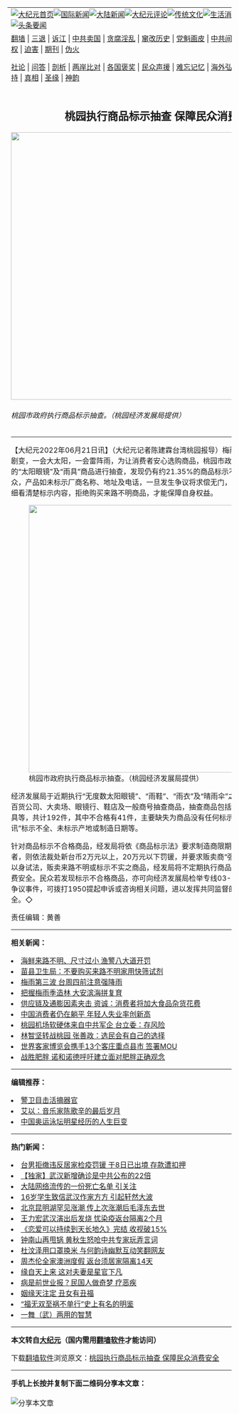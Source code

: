<a name="1" id="1" target="_blank"></a><span id="1"></span>
<table align=center border="0"><tr><td colspan="2" VALIGN=TOP><a href="https://github.com/jjslrw3280/djy/blob/master/gb/nf1351518.md#1"><img src="https://raw.githubusercontent.com/jjslrw3280/www/master/t/djy/1.jpg" title="大纪元首页" alt="大纪元首页"></a><a href="https://github.com/jjslrw3280/djy/blob/master/gb/n24hr.md#1"><img src="https://raw.githubusercontent.com/jjslrw3280/www/master/t/djy/3.jpg" title="国际新闻" alt="国际新闻"></a><a href="https://github.com/jjslrw3280/djy/blob/master/gb/nsc413.md#1"><img src="https://raw.githubusercontent.com/jjslrw3280/www/master/t/djy/4.jpg" title="大陆新闻" alt="大陆新闻"></a><a href="https://github.com/jjslrw3280/djy/blob/master/gb/news392.md#1"><img src="https://raw.githubusercontent.com/jjslrw3280/www/master/t/djy/5.jpg" title="大纪元评论" alt="大纪元评论"></a><a href="https://github.com/jjslrw3280/djy/blob/master/gb/news2007.md#1"><img src="https://raw.githubusercontent.com/jjslrw3280/www/master/t/djy/6.jpg" title="传统文化" alt="传统文化"></a><a href="https://github.com/jjslrw3280/djy/blob/master/gb/news2008.md#1"><img src="https://raw.githubusercontent.com/jjslrw3280/www/master/t/djy/7.jpg" title="生活消费" alt="生活消费"></a><a href="https://github.com/jjslrw3280/djy/blob/master/gb/ncyule.md#1"><img src="https://raw.githubusercontent.com/jjslrw3280/www/master/t/djy/8.jpg" title="娱乐休闲" alt="娱乐休闲"></a><a href="https://github.com/jjslrw3280/djy/blob/master/gb/nsc1002.md#1"><img src="https://raw.githubusercontent.com/jjslrw3280/www/master/t/djy/9.jpg" title="健康" alt="健康"></a><a href="https://github.com/jjslrw3280/djy/blob/master/gb/nf6092.md#1"><img src="https://raw.githubusercontent.com/jjslrw3280/www/master/t/djy/10a.jpg" title="独家" alt="独家"></a><a href="https://github.com/jjslrw3280/djy/blob/master/gb/nf4514.md#1"><img src="https://raw.githubusercontent.com/jjslrw3280/www/master/t/djy/12a.jpg" title="头条要闻" alt="头条要闻"></a></td></tr>
<tr><td colspan="2" VALIGN=TOP><a target="_blank" href="https://github.com/jjslrw3280/www/blob/master/README.md?zsrh#1">翻墙</a> | <a target="_blank" href="https://github.com/jjslrw3280/djy/blob/master/gb/nf5657.md#1">三退</a> | <a target="_blank" href="https://github.com/jjslrw3280/djy/blob/master/gb/nf6124.md#1">诉江</a> | <a target="_blank" href="https://github.com/jjslrw3280/djy/blob/master/gb/nf1176117.md#1">中共卖国</a> | <a target="_blank" href="https://github.com/jjslrw3280/djy/blob/master/gb/nf5773.md#1">贪腐淫乱</a> | <a target="_blank" href="https://github.com/jjslrw3280/djy/blob/master/gb/nf1176115.md#1">窜改历史</a> | <a target="_blank" href="https://github.com/jjslrw3280/djy/blob/master/gb/nf1176107.md#1">党魁画皮</a> | <a target="_blank" href="https://github.com/jjslrw3280/djy/blob/master/gb/nf1320400.md#1">中共间谍</a> | <a target="_blank" href="https://github.com/jjslrw3280/djy/blob/master/gb/nf1176114.md#1">破坏传统</a> | <a target="_blank" href="https://github.com/jjslrw3280/ntdtv/blob/master/gb/prog447_1.md#1">恶贯满盈</a> | <a target="_blank" href="https://github.com/jjslrw3280/djy/blob/master/gb/ncid278.md#1">人权</a> | <a target="_blank" href="https://github.com/jjslrw3280/djy/blob/master/gb/nf1176111.md#1">迫害</a> | <a target="_blank" href="https://gitlab.com/szzdlab/mh-qikan/blob/master/README.md#1">期刊</a> | <a target="_blank" href="https://github.com/jjslrw3280/djy/blob/master/gb/nf5562.md#1">伪火</a></p><p><a target="_blank" href="https://github.com/jjslrw3280/djy/blob/master/gb/9p.md#1">社论</a> | <a target="_blank" href="https://github.com/jjslrw3280/djy/blob/master/gb/nf4378.md#1">问答</a> | <a target="_blank" href="https://github.com/jjslrw3280/djy/blob/master/gb/nf5792.md#1">剖析</a> | <a target="_blank" href="https://github.com/jjslrw3280/djy/blob/master/gb/nf5735.md#1">两岸比对</a> | <a target="_blank" href="https://github.com/jjslrw3280/djy/blob/master/gb/nf6119.md#1">各国褒奖</a> | <a target="_blank" href="https://github.com/jjslrw3280/djy/blob/master/gb/nf6120.md#1">民众声援</a> | <a target="_blank" href="https://github.com/jjslrw3280/djy/blob/master/gb/nf1188594.md#1">难忘记忆</a> | <a target="_blank" href="https://github.com/jjslrw3280/djy/blob/master/gb/nf3180.md#1">海外弘传</a> | <a target="_blank" href="https://github.com/jjslrw3280/djy/blob/master/gb/nf5410.md#1">万人上访</a> | <a target="_blank" href="https://github.com/jjslrw3280/www/blob/master/README.md?zsrh#1">平台首页</a> | <a target="_blank" href="https://github.com/jjslrw3280/djy/blob/master/gb/nf4386.md#1">支持</a> | <a target="_blank" href="https://github.com/jjslrw3280/djy/blob/master/gb/nf4389.md#1">真相</a> | <a target="_blank" href="https://github.com/jjslrw3280/djy/blob/master/gb/nf5790.md#1">圣缘</a> | <a target="_blank" href="https://github.com/jjslrw3280/djy/blob/master/gb/nf4786.md#1">神韵</a></td></tr>
<tr><td VALIGN=TOP width="626"><h2 align=center>桃园执行商品标示抽查 保障民众消费安全</h2>
<img width="600" src="https://i.epochtimes.com/assets/uploads/2022/06/id13764052-560941-600x400.jpg" />
<h6>桃园市政府执行商品标示抽查。（桃园经济发展局提供）
</h6>
<hr>
<p>【大纪元2022年06月21日讯】（大纪元记者陈建霖台湾<ahref="https://github.com/jjslrw3280/djy/blob/master/gb/tag/%E6%A1%83%E5%9B%AD.md#1">桃园</a>报导）<ahref="https://github.com/jjslrw3280/djy/blob/master/gb/tag/%E6%A2%85%E9%9B%A8.md#1">梅雨</a>季来临，对流旺盛天气剧变，一会大太阳，一会雷阵雨，为让<ahref="https://github.com/jjslrw3280/djy/blob/master/gb/tag/%E6%B6%88%E8%B4%B9%E8%80%85.md#1">消费者</a>安心选购商品，桃园市政府经济发展局针对市面上的“太阳眼镜”及“雨具”商品进行抽查，发现仍有约21.35%的商品标示不全。桃园经发局提醒民众，产品如未标示厂商名称、地址及电话，一旦发生争议将求偿无门，并呼吁民众购买前，应仔细看清楚标示内容，拒绝购买<ahref="https://github.com/jjslrw3280/djy/blob/master/gb/tag/%E6%9D%A5%E8%B7%AF%E4%B8%8D%E6%98%8E.md#1">来路不明</a>商品，才能保障自身权益。</p>
<figure id="attachment_13764051" aria-describedby="caption-attachment-13764051" style="width: 600px" class="wp-caption aligncenter"><a target="_blank" href="https://i.epochtimes.com/assets/uploads/2022/06/id13764051-560940.jpg"><img class="size-large wp-image-13764051" src="https://i.epochtimes.com/assets/uploads/2022/06/id13764051-560940-600x450.jpg" alt="" width="600" b="450" /></a><figcaption id="caption-attachment-13764051" class="wp-caption-text"><ahref="https://github.com/jjslrw3280/djy/blob/master/gb/tag/%E6%A1%83%E5%9B%AD.md#1">桃园</a>市政府执行商品标示抽查。（桃园经济发展局提供）</figcaption></figure>
<p>经济发展局于近期执行“无度数太阳眼镜”、“雨鞋”、“雨衣”及“晴雨伞”之商品标示稽查，于辖内百货公司、大卖场、眼镜行、鞋店及一般商号抽查商品，抽查商品包括各式无度数太阳眼镜及雨具等，共计192件，其中不合格有41件，主要缺失为商品没有任何标示、“制造商（进口商）资讯”标示不全、未标示产地或制造日期等。</p>
<p>针对商品标示不合格商品，经发局将依《商品标示法》要求制造商限期改正，经复查再未改正者，则依法裁处新台币2万元以上，20万元以下罚锾，并要求贩卖商“强制下架”。提醒业者切勿以身试法，贩卖<ahref="https://github.com/jjslrw3280/djy/blob/master/gb/tag/%E6%9D%A5%E8%B7%AF%E4%B8%8D%E6%98%8E.md#1">来路不明</a>或标示不实之商品，经发局将不定期执行商品标示稽查，以保障民众消费安全。民众若发现标示不合格商品，亦可向经济发展局检举专线03-3313360举报，倘有消费争议事件，可拨打1950提起申诉或咨询相关问题，进以发挥共同监督的功能，保障民众消费安全。◇</p>
<p>责任编辑：黄善</p>

<hr>


<strong>相关新闻：</strong>
<li><a href="https://github.com/jjslrw3280/djy/blob/master/gb/21/11/25/n13397058.md#1">海鲜来路不明、尺寸过小 渔警八大道开罚</a></li>
<li><a href="https://github.com/jjslrw3280/djy/blob/master/gb/22/5/17/n13739123.md#1">苗县卫生局：不要购买来路不明家用快筛试剂</a></li>
<li><a href="https://github.com/jjslrw3280/djy/blob/master/gb/22/6/6/n13753477.md#1">梅雨第三波 台周四前注意强降雨</a></li>
<li><a href="https://github.com/jjslrw3280/djy/blob/master/gb/22/6/7/n13753927.md#1">把握梅雨季造林  大安滨海拼复育</a></li>
<li><a href="https://github.com/jjslrw3280/djy/blob/master/gb/22/6/15/n13760153.md#1">供应链及通膨因素夹击 资诚：消费者将加大食品杂货花费</a></li>
<li><a href="https://github.com/jjslrw3280/djy/blob/master/gb/22/6/15/n13760313.md#1">中国消费者仍在躺平 年轻人失业率创新高</a></li>
<li><a href="https://github.com/jjslrw3280/djy/blob/master/gb/22/6/20/n13763566.md#1">桃园机场软硬体来自中共军企 台立委：存风险</a></li>
<li><a href="https://github.com/jjslrw3280/djy/blob/master/gb/22/6/20/n13763594.md#1">林智坚转战桃园 张善政：选民会有自己的选择</a></li>
<li><a href="https://github.com/jjslrw3280/djy/blob/master/gb/22/6/21/n13764038.md#1">世界客家博览会携手13个客庄重点县市 签署MOU</a></li>
<li><a href="https://github.com/jjslrw3280/djy/blob/master/gb/22/6/21/n13764021.md#1">战胜肥胖 诺和诺德呼吁建立面对肥胖正确观念</a></li>
<hr>


<strong>编辑推荐：</strong>
<li><a href="https://github.com/ychojm359/djy/blob/master/gb/16/3/16/n4663449.md?dfh#1" target="_blank">警卫目击活摘器官</a></li><li><a href="https://github.com/tsiac2612/djy/blob/master/gb/18/2/26/n10173051.md#1" target="_blank">艾以：音乐家陈歌辛的最后岁月</a></li><li><a href="https://github.com/tsiac2612/djy/blob/master/gb/18/7/5/n10539350.md#1" target="_blank">中国奥运泳坛明星经历的人生巨变</a></li>
<hr>

<strong>热门新闻：</strong>
<li><a href="https://github.com/jjslrw3280/djy/blob/master/gb/20/3/20/n11956529.md#1">台男拒缴违反居家检疫罚锾 于8日已出境 存款遭扣押</a></li>
<li><a href="https://github.com/jjslrw3280/djy/blob/master/gb/20/3/18/n11950904.md#1">【独家】武汉新增确诊是中共公布的22倍</a></li>
<li><a href="https://github.com/jjslrw3280/djy/blob/master/gb/20/3/19/n11953667.md#1">大陆网络流传的一份死亡名单 引关注</a></li>
<li><a href="https://github.com/jjslrw3280/djy/blob/master/gb/20/3/19/n11953195.md#1">16岁学生致信武汉作家方方 引起轩然大波</a></li>
<li><a href="https://github.com/jjslrw3280/djy/blob/master/gb/20/3/19/n11955384.md#1">北京昆明湖罕见涨潮 传上次涨潮后毛泽东去世</a></li>
<li><a href="https://github.com/jjslrw3280/djy/blob/master/gb/20/3/19/n11954954.md#1">王力宏武汉演出后发烧 忧染疫返台隔离2个月</a></li>
<li><a href="https://github.com/jjslrw3280/djy/blob/master/gb/20/3/18/n11949282.md#1">《恋爱可以持续到天长地久》完结 收视破15%</a></li>
<li><a href="https://github.com/jjslrw3280/djy/blob/master/gb/20/3/19/n11955678.md#1">钟南山再甩锅 黄秋生怒呛中共专家玩弄言词</a></li>
<li><a href="https://github.com/jjslrw3280/djy/blob/master/gb/20/3/18/n11950901.md#1">杜汶泽用口罩换米 与何韵诗幽默互动笑翻网友</a></li>
<li><a href="https://github.com/jjslrw3280/djy/blob/master/gb/20/3/18/n11950740.md#1">周杰伦全家澳洲度假 返台须居家隔离14天</a></li>
<li><a href="https://github.com/jjslrw3280/djy/blob/master/gb/20/3/12/n11936269.md#1">缘自天上来 这对夫妻是星官下凡</a></li>
<li><a href="https://github.com/jjslrw3280/djy/blob/master/gb/20/2/11/n11861945.md#1">病是前世业报？民国人做奇梦 疗恶疾</a></li>
<li><a href="https://github.com/jjslrw3280/djy/blob/master/gb/10/11/25/n3095498.md#1">姻缘天注定 丑女有丑福</a></li>
<li><a href="https://github.com/jjslrw3280/djy/blob/master/gb/20/3/10/n11929738.md#1">“福无双至祸不单行”史上有名的明鉴</a></li>
<li><a href="https://github.com/jjslrw3280/djy/blob/master/gb/20/3/17/n11947360.md#1">一舞（武）两用的智慧</a></li>
<hr>

<strong>本文转自<a href="https://www.epochtimes.com">大纪元</a>（国内需用<a href="https://github.com/jjslrw3280/www/blob/master/README.md#8">翻墙软件</a>才能访问）</strong><p>下载<a href="https://github.com/jjslrw3280/www/blob/master/README.md#8">翻墙软件</a>浏览原文：<a href="https://www.epochtimes.com/gb/22/6/21/n13764050.htm">桃园执行商品标示抽查 保障民众消费安全</a></p><hr>

<strong>手机上长按并复制下面二维码分享本文章：</strong><br><br><img src="https://chart.apis.google.com/chart?cht=qr&chs=240x240&choe=UTF-8&chld=M|2&chl=https://github.com/jjslrw3280/djy/blob/master/gb/22/6/21/n13764050.md%231" title="分享本文章"></td><td VALIGN=TOP><a href="https://github.com/jjslrw3280/djy/blob/master/gb/16/1/21/n4622075.md?dfh#1" target="_blank"><img src="https://raw.githubusercontent.com/jjslrw3280/djy/master/gb/300/wei-f1.jpg" title="中共的伪火骗局"  alt="中共的伪火骗局"></a><br><a href="https://github.com/jjslrw3280/www/blob/master/README.md?dfh#9" target="_blank"><img src="https://raw.githubusercontent.com/jjslrw3280/djy/master/gb/300/yong-h.jpg" title="永恒的见证"  alt="永恒的见证"></a><br><a href="https://github.com/jjslrw3280/djy/blob/master/gb/13/9/29/n3974789.md?dfh#1" target="_blank"><img src="https://raw.githubusercontent.com/jjslrw3280/djy/master/gb/300/shang-lnz.jpg" title="善良女子被中共投男牢"  alt="善良女子被中共投男牢"></a><br><a href="https://github.com/jjslrw3280/djy/blob/master/gb/16/3/16/n4663449.md?dfh#1" target="_blank"><img src="https://raw.githubusercontent.com/jjslrw3280/djy/master/gb/300/huo-z3.jpg" title="警卫目击活摘器官"  alt="警卫目击活摘器官"></a><br><a href="https://github.com/jjslrw3280/djy/blob/master/gb/16/8/7/n8177641.md?dfh#1" target="_blank"><img src="https://raw.githubusercontent.com/jjslrw3280/djy/master/gb/300/huo-z4.jpg" title="证人描述活摘恐怖"  alt="证人描述活摘恐怖"></a><br><a href="https://github.com/jjslrw3280/djy/blob/master/gb/10/4/19/n2881569.md?dfh#1" target="_blank"><img src="https://raw.githubusercontent.com/jjslrw3280/djy/master/gb/300/huo-z1.jpg" title="揭开活摘器官黑幕"  alt="揭开活摘器官黑幕"></a><br><a href="https://github.com/jjslrw3280/djy/blob/master/gb/10/11/7/n3077476.md?dfh#1" target="_blank"><img src="https://raw.githubusercontent.com/jjslrw3280/djy/master/gb/300/ma-ks.jpg" title="马克思的成魔之路"  alt="马克思的成魔之路"></a><br><a href="https://github.com/jjslrw3280/djy/blob/master/gb/14/6/9/n4173977.md?dfh#1" target="_blank"><img src="https://raw.githubusercontent.com/jjslrw3280/djy/master/gb/300/chang-zs.jpg" title="藏字石 蕴天机"  alt="藏字石 蕴天机"></a><br><a href="https://github.com/jjslrw3280/djy/blob/master/gb/18/5/10/n10381511.md?dfh#1" target="_blank"><img src="https://raw.githubusercontent.com/jjslrw3280/djy/master/gb/300/st1.jpg" title="关注三亿人三退"  alt="关注三亿人三退"></a><br><a href="https://github.com/jjslrw3280/djy/blob/master/gb/18/3/21/n10237682.md?dfh#1" target="_blank"><img src="https://raw.githubusercontent.com/jjslrw3280/djy/master/gb/300/jie-t.jpg" title="解体中共复兴中华"  alt="解体中共复兴中华"></a><br><a href="https://github.com/jjslrw3280/djy/blob/master/gb/9/2/9/n2422991.md?dfh#1" target="_blank"><img src="https://raw.githubusercontent.com/jjslrw3280/djy/master/gb/300/gao-zs.jpg" title="中共迫害良心律师"  alt="中共迫害良心律师"></a><br><a href="https://github.com/jjslrw3280/djy/blob/master/gb/18/12/9/n10900044.md?dfh#1" target="_blank"><img src="https://raw.githubusercontent.com/jjslrw3280/djy/master/gb/300/sj1.jpg" title="三百多万人举报江泽民"  alt="三百多万人举报江泽民"></a><br><a href="https://github.com/jjslrw3280/djy/blob/master/gb/18/8/28/n10672014.md?dfh#1" target="_blank"><img src="https://raw.githubusercontent.com/jjslrw3280/djy/master/gb/300/sj2.jpg" title="这些官员为何起诉江泽民"  alt="这些官员为何起诉江泽民"></a><br><a href="https://github.com/jjslrw3280/djy/blob/master/gb/8/12/18/n2367165.md?dfh#1" target="_blank"><img src="https://raw.githubusercontent.com/jjslrw3280/djy/master/gb/300/liangan.jpg" title="海峡两岸的强烈对比"  alt="海峡两岸的强烈对比"></a><br><a href="https://github.com/jjslrw3280/djy/blob/master/gb/15/12/10/n4593139.md?dfh#1" target="_blank"><img src="https://raw.githubusercontent.com/jjslrw3280/djy/master/gb/300/jia-ndzl.jpg" title="加拿大总理的贺信"  alt="加拿大总理的贺信"></a><br><a href="https://github.com/jjslrw3280/djy/blob/master/gb/11/6/17/n3289382.md?dfh#1" target="_blank"><img src="https://raw.githubusercontent.com/jjslrw3280/djy/master/gb/300/xiao-wd.jpg" title="探寻真相兼听则明"  alt="探寻真相兼听则明"></a><br><a href="https://github.com/jjslrw3280/djy/blob/master/gb/18/10/27/n10812623.md?dfh#1" target="_blank"><img src="https://raw.githubusercontent.com/jjslrw3280/djy/master/gb/300/yindu.jpg" title="印度媒体报道东方"  alt="印度媒体报道东方"></a><br><a href="https://github.com/jjslrw3280/djy/blob/master/gb/18/6/9/n10469652.md?dfh#1" target="_blank"><img src="https://raw.githubusercontent.com/jjslrw3280/djy/master/gb/300/xie-j.jpg" title="不一样的海外校园"  alt="不一样的海外校园"></a><br><a href="https://github.com/jjslrw3280/djy/blob/master/gb/7/4/5/n1669415.md?dfh#1" target="_blank"><img src="https://raw.githubusercontent.com/jjslrw3280/djy/master/gb/300/li-up.jpg" title="从大师到徒弟的传奇"  alt="从大师到徒弟的传奇"></a><br><a href="https://github.com/jjslrw3280/djy/blob/master/gb/17/5/26/n9191512.md?dfh#1" target="_blank"><img src="https://raw.githubusercontent.com/jjslrw3280/djy/master/gb/300/zfl2.jpg" title="亿万人与东方一本奇书"  alt="亿万人与东方一本奇书"></a><br><a href="https://github.com/jjslrw3280/djy/blob/master/gb/13/11/27/n4020290.md?dfh#1" target="_blank"><img src="https://raw.githubusercontent.com/jjslrw3280/djy/master/gb/300/zhen-h.jpg" title="大陆见不到的震撼场面"  alt="大陆见不到的震撼场面"></a><br><a href="https://github.com/jjslrw3280/djy/blob/master/gb/15/7/17/n4482910.md?dfh#1" target="_blank"><img src="https://raw.githubusercontent.com/jjslrw3280/djy/master/gb/300/dalu-sk.jpg" title="人心向善 大陆当初盛况"  alt="人心向善 大陆当初盛况"></a><br><a href="https://github.com/jjslrw3280/djy/blob/master/gb/19/1/5/n10955468.md?dfh#1" target="_blank"><img src="https://raw.githubusercontent.com/jjslrw3280/djy/master/gb/300/zfl1.jpg" title="追寻真理 这书讲什么"  alt="追寻真理 这书讲什么"></a><br><a href="https://github.com/jjslrw3280/www/blob/master/README.md?dfh#1" target="_blank"><img src="https://raw.githubusercontent.com/jjslrw3280/djy/master/gb/300/fq1.jpg" title="下载免费翻墙软件"  alt="下载免费翻墙软件"></a><br></td></tr></table>
